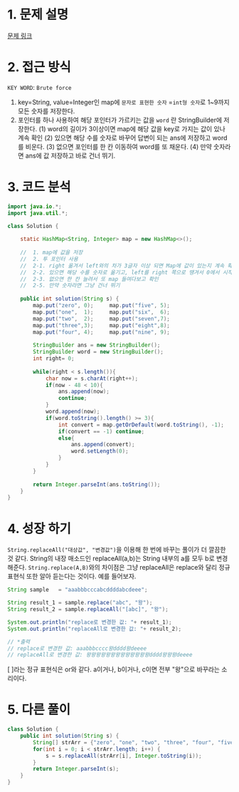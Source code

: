 # 1. 문제 설명

[문제 링크](https://school.programmers.co.kr/learn/courses/30/lessons/81301)

# 2. 접근 방식 

`KEY WORD`: `Brute force`

1. key=String, value=Integer인 map에 `문자로 표현한 숫자` =`int형 숫자`로 1~9까지 모든 숫자를 저장한다.
2. 포인터를 하나 사용하여 해당 포인터가 가르키는 값을 `word` 란 StringBuilder에 저장한다. 
   (1) word의 길이가 3이상이면 map에 해당 값을 key로 가지는 값이 있나 계속 확인
   (2) 있으면 해당 수를 숫자로 바꾸어 답변이 되는 ans에 저장하고 word를 비운다.
   (3) 없으면 포인터를 한 칸 이동하여 word를 또 채운다.
   (4) 만약 숫자라면 ans에 값 저장하고 바로 건너 뛰기.

# 3. 코드 분석

```java
import java.io.*;
import java.util.*;

class Solution {
    
    static HashMap<String, Integer> map = new HashMap<>();
    
    //  1. map에 값을 저장
    //  2. 투 포인터 사용
    //  2-1. right 옮겨서 left와의 차가 3글자 이상 되면 Map에 값이 있는지 계속 확인 
    //  2-2. 있으면 해당 수를 숫자로 옮기고, left를 right 쪽으로 땡겨서 0에서 시작
    //  2-3. 없으면 한 칸 늘려서 또 map 들여다보고 확인
    //  2-5. 만약 숫자라면 그냥 건너 뛰기 
    
    public int solution(String s) {
        map.put("zero", 0);     map.put("five", 5);
        map.put("one",  1);     map.put("six",  6);
        map.put("two",  2);     map.put("seven",7);
        map.put("three",3);     map.put("eight",8);
        map.put("four", 4);     map.put("nine", 9);
        
        StringBuilder ans = new StringBuilder();
        StringBuilder word = new StringBuilder();
        int right= 0;
        
        while(right < s.length()){
            char now = s.charAt(right++);
            if(now - 48 < 10){
                ans.append(now);
                continue;
            }
            word.append(now);
            if(word.toString().length() >= 3){
                int convert = map.getOrDefault(word.toString(), -1);
                if(convert == -1) continue; 
                else{
                    ans.append(convert);
                    word.setLength(0);
                }
            }
        }
        
        return Integer.parseInt(ans.toString());
    }
}
```

# 4. 성장 하기

`String.replaceAll("대상값", "변경값")`을 이용해 한 번에 바꾸는 풀이가 더 깔끔한 것 같다. String의 내장 매소드인 replaceAll(a,b)는 String 내부의 a를 모두 b로 변경해준다.  `String.replace(A,B)`와의 차이점은 그냥 replaceAll은 replace와 달리 정규 표현식 또한 알아 듣는다는 것이다. 예를 들어보자. 

```java
String sample 	= "aaabbbcccabcddddabcdeee";

String result_1 = sample.replace("abc", "왕");
String result_2 = sample.replaceAll("[abc]", "왕");

System.out.println("replace로 변경한 값: "+ result_1);
System.out.println("replaceAll로 변경한 값: "+ result_2);

// *출력
// replace로 변경한 값: aaabbbcccc왕dddd왕deeee
// replaceAll로 변경한 값: 왕왕왕왕왕왕왕왕왕왕왕왕왕dddd왕왕왕deeee
```

[ ]라는 정규 표현식은 or와 같다. a이거나, b이거나, c이면 전부 "왕"으로 바꾸라는 소리이다.

# 5. 다른 풀이 

```java
class Solution {
    public int solution(String s) {
        String[] strArr = {"zero", "one", "two", "three", "four", "five", "six", "seven", "eight", "nine"};
        for(int i = 0; i < strArr.length; i++) {
            s = s.replaceAll(strArr[i], Integer.toString(i));
        }
        return Integer.parseInt(s);
    }
}
```





